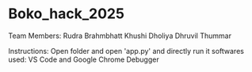 # Boko_hack_2025
Team Members: Rudra Brahmbhatt
              Khushi Dholiya
              Dhruvil Thummar

Instructions: 
Open folder and open 'app.py' and directly run it
softwares used: VS Code and Google Chrome Debugger
